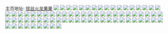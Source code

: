 主页地址: [拔丝火龙果果](https://weibo.com/u/3916316046) 
![](https://wx4.sinaimg.cn/mw2000/e96e3d8egy1h9n475b9ofj21e31usx6a.jpg) 
![](https://wx4.sinaimg.cn/mw2000/e96e3d8egy1h9n473phduj20u019047d.jpg) 
![](https://wx4.sinaimg.cn/mw2000/e96e3d8ely1h9enmqg314j219c1w0kio.jpg) 
![](https://wx4.sinaimg.cn/mw2000/e96e3d8ely1h9enmr4n7bj219c1w04pc.jpg) 
![](https://wx4.sinaimg.cn/mw2000/e96e3d8ely1h9co70dx43j22402tce81.jpg) 
![](https://wx4.sinaimg.cn/mw2000/e96e3d8ely1h94qszhe5ej22402tckjn.jpg) 
![](https://wx4.sinaimg.cn/mw2000/e96e3d8ely1h94qt0n10tj22402tcx6r.jpg) 
![](https://wx4.sinaimg.cn/mw2000/e96e3d8ely1h8bhvnnte0j22402tcqv6.jpg) 
![](https://wx4.sinaimg.cn/mw2000/e96e3d8ely1h7bpq8okvvj20u0140n2n.jpg) 
![](https://wx4.sinaimg.cn/mw2000/e96e3d8ely1h55j0h00l1j20u01400yo.jpg) 
![](https://wx4.sinaimg.cn/mw2000/e96e3d8ely1h50v5ebdadj22402407wh.jpg) 
![](https://wx4.sinaimg.cn/mw2000/e96e3d8ely1h50v5eym7fj22402407wh.jpg) 
![](https://wx4.sinaimg.cn/mw2000/e96e3d8ely1h50v5fppeyj22402407wh.jpg) 
![](https://wx4.sinaimg.cn/mw2000/e96e3d8ely1h2hcm3uyksj22402401kx.jpg) 
![](https://wx4.sinaimg.cn/mw2000/e96e3d8ely1h2hcm4dqx9j22402404qp.jpg) 
![](https://wx4.sinaimg.cn/mw2000/e96e3d8ely1h2hcm51n9pj2240240b29.jpg) 
![](https://wx4.sinaimg.cn/mw2000/e96e3d8ely1h2hcm5ktyvj2200200x09.jpg) 
![](https://wx4.sinaimg.cn/mw2000/e96e3d8ely1h1jh1nzoo2j20u00u0tc9.jpg) 
![](https://wx4.sinaimg.cn/mw2000/e96e3d8ely1h1e0uvhkvsj2240240u0x.jpg) 
![](https://wx4.sinaimg.cn/mw2000/e96e3d8ely1h1bkeig2qfj22402407wh.jpg) 
![](https://wx4.sinaimg.cn/mw2000/e96e3d8ely1h0s1sdanp5j22402401ky.jpg) 
![](https://wx4.sinaimg.cn/mw2000/e96e3d8ely1h03eyd2svkj21l0240drl.jpg) 
![](https://wx4.sinaimg.cn/mw2000/e96e3d8ely1gyjeja0jzfj2240240h5g.jpg) 
![](https://wx4.sinaimg.cn/mw2000/e96e3d8ely1gy3u5qcnpkj20qw0r9qa0.jpg) 
![](https://wx4.sinaimg.cn/mw2000/e96e3d8ely1gt65pwbtwwj21nk13kwll.jpg) 
![](https://wx4.sinaimg.cn/mw2000/e96e3d8ely1gt65pwl7rrj213k1nkgur.jpg) 
![](https://wx4.sinaimg.cn/mw2000/e96e3d8ely1gs4jzb6nkyj20u00u00v9.jpg) 
![](https://wx4.sinaimg.cn/mw2000/e96e3d8ely1gpladx65y7j20u00u0jwq.jpg) 
![](https://wx4.sinaimg.cn/mw2000/e96e3d8ely1gpladwotlzj20u00u00vh.jpg) 
![](https://wx4.sinaimg.cn/mw2000/e96e3d8ely1gpkunkhhnmj20u00u0417.jpg) 
![](https://wx4.sinaimg.cn/mw2000/e96e3d8ely1gnngu7no9dj21jk1jk4qq.jpg) 
![](https://wx4.sinaimg.cn/mw2000/e96e3d8ely1gmv5k9j9iyj20u00u00vh.jpg) 
![](https://wx4.sinaimg.cn/mw2000/e96e3d8ely1gmv5nq342lj20k00nht98.jpg) 
![](https://wx4.sinaimg.cn/mw2000/e96e3d8ely1gmv5k993evj20u00u00v5.jpg) 
![](https://wx4.sinaimg.cn/mw2000/e96e3d8ely1gm0jo7uj5gj2240240qv6.jpg) 
![](https://wx4.sinaimg.cn/mw2000/e96e3d8ely1gk36llsfdbj20u00u0ahg.jpg) 
![](https://wx4.sinaimg.cn/mw2000/e96e3d8ely1gk36lnpp6tj20u00u0te5.jpg) 
![](https://wx4.sinaimg.cn/mw2000/e96e3d8ely1gk36ln88rmj21400u0jxv.jpg) 
![](https://wx4.sinaimg.cn/mw2000/e96e3d8ely1gk36llae8mj20m71uo0yd.jpg) 
![](https://wx4.sinaimg.cn/mw2000/e96e3d8ely1gk36lkebflj20u00u0gy2.jpg) 
![](https://wx4.sinaimg.cn/mw2000/e96e3d8ely1gk36lkrmaaj20m71uodku.jpg) 
![](https://wx4.sinaimg.cn/mw2000/e96e3d8ely1gk36mm7cuxj20u00u0te9.jpg) 
![](https://wx4.sinaimg.cn/mw2000/e96e3d8ely1gk36lm8p38j20u00u079s.jpg) 
![](https://wx4.sinaimg.cn/mw2000/e96e3d8ely1gk36ljrqh6j20u00u0gqe.jpg) 
![](https://wx4.sinaimg.cn/mw2000/e96e3d8ely1gjm1oymvljj22402407wi.jpg) 
![](https://wx4.sinaimg.cn/mw2000/e96e3d8ely1gi31kgdxc1j20qo0bcmxn.jpg) 
![](https://wx4.sinaimg.cn/mw2000/e96e3d8ely1gcy33b44tfj22ao3284qq.jpg) 
![](https://wx4.sinaimg.cn/mw2000/e96e3d8ely1g8l5hec0dvj20hs06c3yw.jpg) 
![](https://wx4.sinaimg.cn/mw2000/e96e3d8ely1g8by6vwcbij20hs0pr0tj.jpg) 
![](https://wx4.sinaimg.cn/mw2000/e96e3d8ely1g8by7ia9knj20hs0hsjsy.jpg) 
![](https://wx4.sinaimg.cn/mw2000/e96e3d8ely1g851ekmccoj21400u078w.jpg) 
![](https://wx4.sinaimg.cn/mw2000/e96e3d8ely1g5ujedzllfj24802tc7wl.jpg) 
![](https://wx4.sinaimg.cn/mw2000/e96e3d8ely1g5ujefqm04j24802tce85.jpg) 
![](https://wx4.sinaimg.cn/mw2000/e96e3d8ely1g5ujen3yilj21h80u0jxk.jpg) 
![](https://wx4.sinaimg.cn/mw2000/e96e3d8ely1g5ujelj8m5j24802tcqv9.jpg) 
![](https://wx4.sinaimg.cn/mw2000/e96e3d8ely1g5ujeixgvyj23402c07wo.jpg) 
![](https://wx4.sinaimg.cn/mw2000/e96e3d8ely1g5ujemozvmj20k10zkhdu.jpg) 
![](https://wx4.sinaimg.cn/mw2000/e96e3d8ely1g5ujegimu7j21h80u0dsx.jpg) 
![](https://wx4.sinaimg.cn/mw2000/e96e3d8ely1g5ujegs5hgj20u0140gvz.jpg) 
![](https://wx4.sinaimg.cn/mw2000/e96e3d8ely1g5ujfc76nfj20dc10ogsm.jpg) 
![](https://wx4.sinaimg.cn/mw2000/e96e3d8ely1g5mvehbanij23281q84qq.jpg) 
![](https://wx4.sinaimg.cn/mw2000/e96e3d8ely1g1lwuvn6h4j21b80qon5z.jpg) 
![](https://wx4.sinaimg.cn/mw2000/e96e3d8ely1g0unvfql2uj21dq1dqhdt.jpg) 
![](https://wx4.sinaimg.cn/mw2000/e96e3d8ely1g0gte8ecmpj20jy0jrwfl.jpg) 
![](https://wx4.sinaimg.cn/mw2000/e96e3d8ely1ft6e7p2q8ij20db3o2wuj.jpg) 
![](https://wx4.sinaimg.cn/mw2000/e96e3d8ely1ft6e7f7j0sj20dc3sq48b.jpg) 
![](https://wx4.sinaimg.cn/mw2000/e96e3d8ely1fsshgyuiqij20qo0qotcm.jpg) 
![](https://wx4.sinaimg.cn/mw2000/e96e3d8ely1fsshh3tn9kj20qo1b8n61.jpg) 
![](https://wx4.sinaimg.cn/mw2000/e96e3d8ely1fsq6bz48swj20qo0qodif.jpg) 
![](https://wx4.sinaimg.cn/mw2000/e96e3d8ely1fsq6c7smt1j20qo0qo0tq.jpg) 
![](https://wx4.sinaimg.cn/mw2000/e96e3d8ely1fsq6c3owqcj20qo1b8n3a.jpg) 
![](https://wx4.sinaimg.cn/mw2000/e96e3d8ely1fsmij3cel6j20qo0qoq94.jpg) 
![](https://wx4.sinaimg.cn/mw2000/e96e3d8ely1fsko27pec4j20qo1b8aiv.jpg) 
![](https://wx4.sinaimg.cn/mw2000/e96e3d8ely1frfv692ihvj20zj0qo46t.jpg) 
![](https://wx4.sinaimg.cn/mw2000/e96e3d8ely1frfv6b2d3wj21b80qo138.jpg) 
![](https://wx4.sinaimg.cn/mw2000/e96e3d8ely1frfv6ct96zj20qo1b87c6.jpg) 
